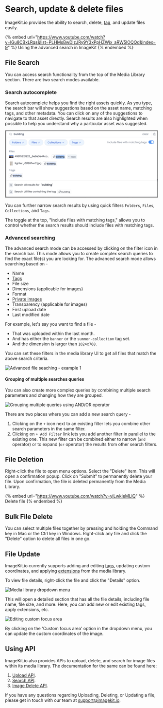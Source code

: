 # Search, update & delete files

ImageKit.io provides the ability to search, delete, [tag](image-tags.md), and update files easily.

{% embed url="https://www.youtube.com/watch?v=lGu8CBxLRqs&list=PLHMsBwDlzJRy9Y3xPpHZWjx_aRW5IOQQd&index=9" %}
Using the advanced search in ImageKit
{% endembed %}

## File Search

You can access search functionality from the top of the Media Library section. There are two search modes available.

### Search autocomplete

Search autocomplete helps you find the right assets quickly. As you type, the search bar will show suggestions based on the asset name, matching tags, and other metadata. You can click on any of the suggestions to navigate to that asset directly. Search results are also highlighted when possible to help you understand why a particular asset was suggested.

![Search autocomplete](../../.gitbook/assets/dam_autocompleter.png)

You can further narrow search results by using quick filters `Folders`, `Files`, `Collections`, and `Tags`.

The toggle at the top, "Include files with matching tags," allows you to control whether the search results should include files with matching tags.

### Advanced searching

The advanced search mode can be accessed by clicking on the filter icon in the search bar. This mode allows you to create complex search queries to find the exact file(s) you are looking for. The advanced search mode allows searching based on -

* Name
* [Tags](image-tags.md)
* File size
* Dimensions (applicable for images)
* Format
* [Private images](../../features/security/private-images.md)
* Transparency (applicable for images)
* First upload date
* Last modified date

For example, let's say you want to find a file -

* That was uploaded within the last month.
* And has either the `banner` or the `summer-collection` tag set.
* And the dimension is larger than `1024x768`.

You can set these filters in the media library UI to get all files that match the above search criteria.

![Advanced file seaching - example 1](../../.gitbook/assets/advanced-search-example.png)

#### Grouping of multiple searches queries

You can also create more complex queries by combining multiple search parameters and changing how they are grouped.

![Grouping multiple queries using AND/OR operator](../../.gitbook/assets/advanced-search-and-or.png)

There are two places where you can add a new search query -

1. Clicking on the `+` icon next to an existing filter lets you combine other search parameters in the same filter.
2. Clicking on `+ Add Filter` link lets you add another filter in parallel to the existing one. This new filter can be combined either to narrow (`and` operator) or to expand (`or` operator) the results from other search filters.

## File Deletion

Right-click the file to open menu options. Select the "Delete" item. This will open a confirmation popup. Click on "Submit" to permanently delete your file. Upon confirmation, the file is deleted permanently from the Media Library.

{% embed url="https://www.youtube.com/watch?v=yiLwkleMLlQ" %}
Delete file
{% endembed %}

## Bulk File Delete

You can select multiple files together by pressing and holding the Command key in Mac or the Ctrl key in Windows. Right-click any file and click the "Delete" option to delete all files in one go.

## File Update

ImageKit.io currently supports adding and editing [tags](image-tags.md), updating custom coordinates, and applying [extensions](../../extensions/overview/README.md) from the media library.

To view file details, right-click the file and click the "Details" option.

![Media library dropdown menu](../../.gitbook/assets/ml-right-click-dropdown.png)

This will open a detailed section that has all the file details, including file name, file size, and more. Here, you can add new or edit existing tags, apply extensions, etc.

![Editing custom focus area](../../.gitbook/assets/edit-custom-coordinates.png)

By clicking on the 'Custom focus area' option in the dropdown menu, you can update the custom coordinates of the image.

## Using API

ImageKit.io also provides APIs to upload, delete, and search for image files within its media library. The documentation for the same can be found here:

1. [Upload API](../../api-reference/upload-file-api/).
2. [Search API](../../api-reference/media-api/list-and-search-files.md).
3. [Image Delete API](../../api-reference/media-api/delete-file.md).

If you have any questions regarding Uploading, Deleting, or Updating a file, please get in touch with our team at [support@imagekit.io](mailto:support@imagekit.io).
